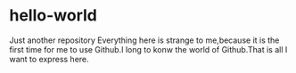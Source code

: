 # hello-world
Just another repository
Everything here is strange to me,because it is the first time for me to use Github.I long to konw the world of Github.That is all I want to express here.
